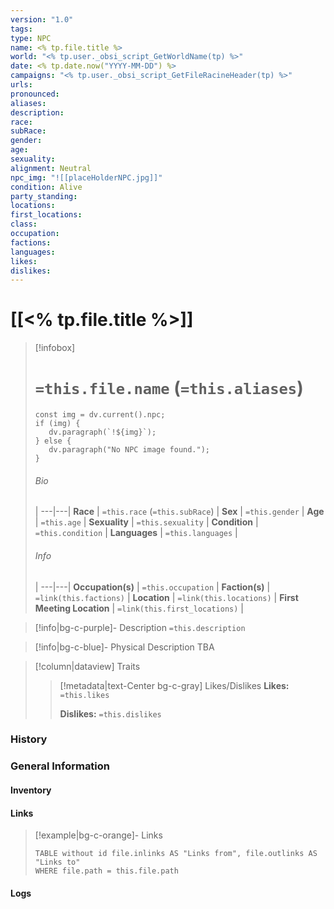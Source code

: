 ```yaml
---
version: "1.0"
tags: 
type: NPC
name: <% tp.file.title %>
world: "<% tp.user._obsi_script_GetWorldName(tp) %>"
date: <% tp.date.now("YYYY-MM-DD") %>
campaigns: "<% tp.user._obsi_script_GetFileRacineHeader(tp) %>"
urls: 
pronounced: 
aliases: 
description: 
race: 
subRace: 
gender: 
age: 
sexuality: 
alignment: Neutral
npc_img: "![[placeHolderNPC.jpg]]"
condition: Alive
party_standing: 
locations: 
first_locations:
class: 
occupation: 
factions: 
languages: 
likes: 
dislikes:
---
```

# [[<% tp.file.title %>]]

> [!infobox]
> # `=this.file.name` (`=this.aliases`)
> ```dataviewjs
> const img = dv.current().npc;
> if (img) {
>    dv.paragraph(`!${img}`); 
> } else {
>    dv.paragraph("No NPC image found.");
> }
>```
> ###### Bio
>  |
> ---|---|
> **Race** | `=this.race` (`=this.subRace`) |
> **Sex** | `=this.gender` |
> **Age** | `=this.age` |
> **Sexuality** | `=this.sexuality` |
> **Condition** | `=this.condition` |
> **Languages** | `=this.languages` |
> ###### Info
>  |
> ---|---|
> **Occupation(s)** | `=this.occupation` |
> **Faction(s)** | `=link(this.factions)` |
> **Location** | `=link(this.locations)` |
>  **First Meeting Location** | `=link(this.first_locations)` |

> [!info|bg-c-purple]- Description
> `=this.description`

> [!info|bg-c-blue]- Physical Description
> TBA

> [!column|dataview] Traits
>> [!metadata|text-Center bg-c-gray] Likes/Dislikes
>> **Likes:** `=this.likes`
>>
>> **Dislikes:** `=this.dislikes`


### History


### General Information
#### Inventory 

#### Links
>[!example|bg-c-orange]- Links
> ```dataview
> TABLE without id file.inlinks AS "Links from", file.outlinks AS "Links to"
> WHERE file.path = this.file.path
> ```


#### Logs

